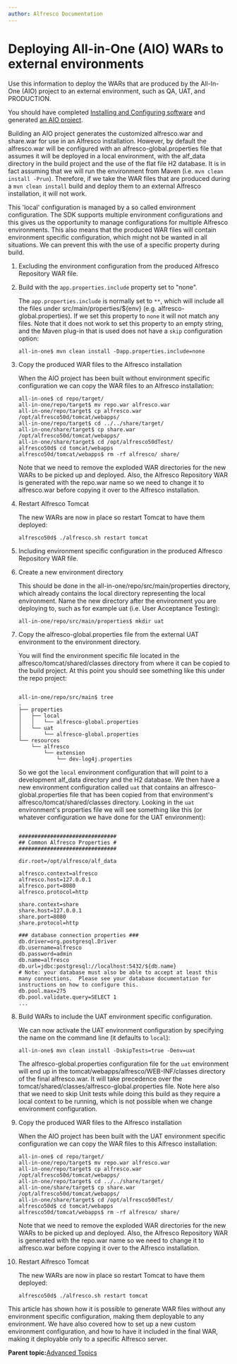```yaml
---
author: Alfresco Documentation
---
```


# Deploying All-in-One \(AIO\) WARs to external environments

Use this information to deploy the WARs that are produced by the All-In-One \(AIO\) project to an external environment, such as QA, UAT, and PRODUCTION.

You should have completed [Installing and Configuring software](../concepts/alfresco-sdk-installing-prerequisite-software.md) and generated [an AIO project](alfresco-sdk-tutorials-all-in-one-archetype.md).

Building an AIO project generates the customized alfresco.war and share.war for use in an Alfresco installation. However, by default the alfresco.war will be configured with an alfresco-global.properties file that assumes it will be deployed in a local environment, with the alf\_data directory in the build project and the use of the flat file H2 database. It is in fact assuming that we will run the environment from Maven \(i.e. `mvn clean install -Prun`\). Therefore, if we take the WAR files that are produced during a `mvn clean install` build and deploy them to an external Alfresco installation, it will not work.

This 'local' configuration is managed by a so called environment configuration. The SDK supports multiple environment configurations and this gives us the opportunity to manage configurations for multiple Alfresco environments. This also means that the produced WAR files will contain environment specific configuration, which might not be wanted in all situations. We can prevent this with the use of a specific property during build.

1.  Excluding the environment configuration from the produced Alfresco Repository WAR file.
2.  Build with the `app.properties.include` property set to "none".

    The `app.properties.include` is normally set to `**`, which will include all the files under src/main/properties/$\{env\} \(e.g. alfresco-global.properties\). If we set this property to `none` it will not match any files. Note that it does not work to set this property to an empty string, and the Maven plug-in that is used does not have a `skip` configuration option:

    ```
    all-in-one$ mvn clean install -Dapp.properties.include=none
    ```

3.  Copy the produced WAR files to the Alfresco installation

    When the AIO project has been built without environment specific configuration we can copy the WAR files to an Alfresco installation:

    ```
    all-in-one$ cd repo/target/
    all-in-one/repo/target$ mv repo.war alfresco.war
    all-in-one/repo/target$ cp alfresco.war /opt/alfresco50d/tomcat/webapps/
    all-in-one/repo/target$ cd ../../share/target/
    all-in-one/share/target$ cp share.war /opt/alfresco50d/tomcat/webapps/
    all-in-one/share/target$ cd /opt/alfresco50dTest/
    alfresco50d$ cd tomcat/webapps
    alfresco50d/tomcat/webapps$ rm -rf alfresco/ share/
    ```

    Note that we need to remove the exploded WAR directories for the new WARs to be picked up and deployed. Also, the Alfresco Repository WAR is generated with the repo.war name so we need to change it to alfresco.war before copying it over to the Alfresco installation.

4.  Restart Alfresco Tomcat

    The new WARs are now in place so restart Tomcat to have them deployed:

    ```
    alfresco50d$ ./alfresco.sh restart tomcat
    ```

5.  Including environment specific configuration in the produced Alfresco Repository WAR file.
6.  Create a new environment directory

    This should be done in the all-in-one/repo/src/main/properties directory, which already contains the local directory representing the local environment. Name the new directory after the environment you are deploying to, such as for example uat \(i.e. User Acceptance Testing\):

    ```
    all-in-one/repo/src/main/properties$ mkdir uat
    ```

7.  Copy the alfresco-global.properties file from the external UAT environment to the environment directory.

    You will find the environment specific file located in the alfresco/tomcat/shared/classes directory from where it can be copied to the build project. At this point you should see something like this under the repo project:

    ```
    
    all-in-one/repo/src/main$ tree
    .
    ├── properties
    │   ├── local
    │   │   └── alfresco-global.properties
    │   └── uat
    │       └── alfresco-global.properties
    └── resources
        └── alfresco
            └── extension
                └── dev-log4j.properties
    
    ```

    So we got the `local` environment configuration that will point to a development alf\_data directory and the H2 database. We then have a new environment configuration called `uat` that contains an alfresco-global.properties file that has been copied from that environment's alfresco/tomcat/shared/classes directory. Looking in the `uat` environment's properties file we will see something like this \(or whatever configuration we have done for the UAT environment\):

    ```
    
    ###############################
    ## Common Alfresco Properties #
    ###############################
    
    dir.root=/opt/alfresco/alf_data
    
    alfresco.context=alfresco
    alfresco.host=127.0.0.1
    alfresco.port=8080
    alfresco.protocol=http
    
    share.context=share
    share.host=127.0.0.1
    share.port=8080
    share.protocol=http
    
    ### database connection properties ###
    db.driver=org.postgresql.Driver
    db.username=alfresco
    db.password=admin
    db.name=alfresco
    db.url=jdbc:postgresql://localhost:5432/${db.name}
    # Note: your database must also be able to accept at least this many connections.  Please see your database documentation for instructions on how to configure this.
    db.pool.max=275
    db.pool.validate.query=SELECT 1
    ...
    
    ```

8.  Build WARs to include the UAT environment specific configuration.

    We can now activate the UAT environment configuration by specifying the name on the command line \(it defaults to `local`\):

    ```
    all-in-one$ mvn clean install -DskipTests=true -Denv=uat
    ```

    The alfresco-global.properties configuration file for the `uat` environment will end up in the tomcat/webapps/alfresco/WEB-INF/classes directory of the final alfresco.war. It will take precedence over the tomcat/shared/classes/alfresco-global.properties file. Note here also that we need to skip Unit tests while doing this build as they require a local context to be running, which is not possible when we change environment configuration.

9.  Copy the produced WAR files to the Alfresco installation

    When the AIO project has been built with the UAT environment specific configuration we can copy the WAR files to this Alfresco installation:

    ```
    all-in-one$ cd repo/target/
    all-in-one/repo/target$ mv repo.war alfresco.war
    all-in-one/repo/target$ cp alfresco.war /opt/alfresco50d/tomcat/webapps/
    all-in-one/repo/target$ cd ../../share/target/
    all-in-one/share/target$ cp share.war /opt/alfresco50d/tomcat/webapps/
    all-in-one/share/target$ cd /opt/alfresco50dTest/
    alfresco50d$ cd tomcat/webapps
    alfresco50d/tomcat/webapps$ rm -rf alfresco/ share/
    ```

    Note that we need to remove the exploded WAR directories for the new WARs to be picked up and deployed. Also, the Alfresco Repository WAR is generated with the repo.war name so we need to change it to alfresco.war before copying it over to the Alfresco installation.

10. Restart Alfresco Tomcat

    The new WARs are now in place so restart Tomcat to have them deployed:

    ```
    alfresco50d$ ./alfresco.sh restart tomcat
    ```


This article has shown how it is possible to generate WAR files without any environment specific configuration, making them deployable to any environment. We have also covered how to set up a new custom environment configuration, and how to have it included in the final WAR, making it deployable only to a specific Alfresco server.

**Parent topic:**[Advanced Topics](../concepts/alfresco-sdk-advanced-topics.md)

